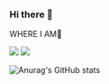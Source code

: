 ### Hi there 👋

<!--
**minizero0/minizero0** is a ✨ _special_ ✨ repository because its `README.md` (this file) appears on your GitHub profile.

Here are some ideas to get you started:

- 🔭 I’m currently working on 
- 🌱 I’m currently learning ...
- 👯 I’m looking to collaborate on ...
- 🤔 I’m looking for help with ...
- 💬 Ask me about ...
- 📫 How to reach me: ...
- 😄 Pronouns: ...
- ⚡ Fun fact: ...
-->
WHERE I AM🤔

<a href="https://42seoul.kr/seoul42/contents/view?contentsNo=16&level=2&menuNo=28" target="_blank"><img src="https://img.shields.io/badge/42seoul-000000?style=flat-square&logo=42&logoColor=white"/></a>  <a href="[연결할 링크]" target="_blank"><img src="https://img.shields.io/badge/joxxac-E4405F?style=flat-square&logo=instagram&logoColor=white"/></a>

![Anurag's GitHub stats](https://github-readme-stats.vercel.app/api?username=minizero0&show_icons=true&theme=radical)
